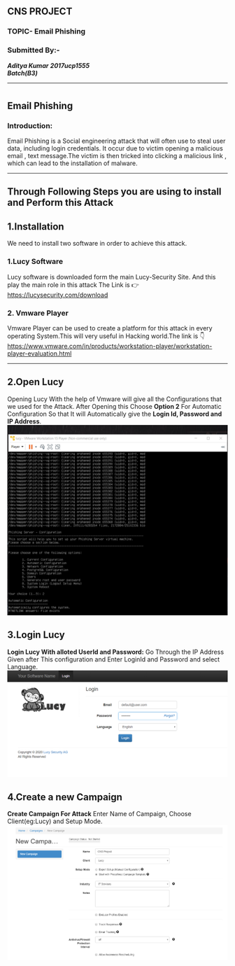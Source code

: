 ## CNS PROJECT
### TOPIC- Email Phishing                                  
### Submitted By:- 
***Aditya Kumar***
***2017ucp1555***                                                   
***Batch(B3)***
******
#
## Email Phishing
### Introduction:
Email Phishing is a Social engineering attack that will often use to steal user data, including login credentials. It occur due to victim opening a malicious email , text message.The victim is then tricked into clicking a malicious link , which can lead to the installation of malware.
******
## Through Following Steps you are using to install and Perform this Attack
## 1.Installation
We need to install two software in order to achieve this attack.
### 1.Lucy Software
Lucy software is downloaded form the main Lucy-Security Site. And this play the main role in this attack The Link is :point_right:  <https://lucysecurity.com/download>
### 2. Vmware Player 
Vmware Player can be used to create a platform for this attack in every operating System.This will very useful in Hacking world.The link is :point_down:https://www.vmware.com/in/products/workstation-player/workstation-player-evaluation.html
******
## 2.Open Lucy
Opening Lucy With the help of Vmware will give all the Configurations that we used for the Attack.
After Opening this Choose **Option 2** For Automatic Configuration So that It will Automatically give the **Login Id, Password and IP Address**.
![](https://github.com/IncredibleMystry/ReadMe/blob/master/Screenshot%201.png)
## 3.Login Lucy
**Login Lucy With alloted UserId and Password:** Go Through the IP Address Given after This configuration and Enter LoginId and Password and select Language.
![](https://github.com/IncredibleMystry/ReadMe/blob/master/Screenshot%202.png)
## 4.Create a new Campaign
**Create Campaign For Attack** 
Enter Name of Campaign, Choose Client(eg:Lucy) and Setup Mode.
![](https://github.com/IncredibleMystry/ReadMe/blob/master/Screenshot%203.png)
